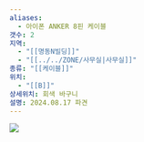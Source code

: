 ```yaml
---
aliases:
  - 아이폰 ANKER 8핀 케이블
갯수: 2
지역:
  - "[[명동N빌딩]]"
  - "[[../../ZONE/사무실|사무실]]"
종류: "[[케이블]]"
위치:
  - "[[B]]"
상세위치: 회색 바구니
설명: 2024.08.17 파견
---
```

![](http://192.168.50.22/devices/240817_IMG_0106.jpg)